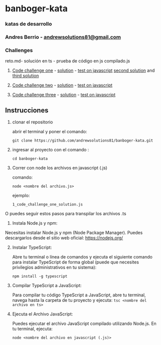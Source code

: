 # banboger-kata

### katas de desarrollo



### Andres Berrio - andrewsolutions81@gmail.com




### Challenges

  reto.md- solución en ts - prueba de código en js compilado.js

1. [Code challenge one](https://github.com/andrewsolutions81/banboger-kata/blob/main/1_code_challenge_one.MD) - [solution](https://github.com/andrewsolutions81/banboger-kata/blob/main/1_code_challenge_one_solution.ts) - [test on javascript](https://github.com/andrewsolutions81/banboger-kata/blob/main/1_code_challenge_one_solution.js) [second solution](https://github.com/andrewsolutions81/banboger-kata/blob/main/1_code_challenge_one_solution2.js) and [third solution](https://github.com/andrewsolutions81/banboger-kata/blob/main/1_code_challenge_one_solution3.js)

2. [Code challenge two](https://github.com/andrewsolutions81/banboger-kata/blob/main/2_code_challenge_two.md) - [solution](https://github.com/andrewsolutions81/banboger-kata/blob/main/2_code_challenge_two_solution.ts) - [test on javascript](https://github.com/andrewsolutions81/banboger-kata/blob/main/2_code_challenge_two_solution.js)

3. [Code challenge three](https://github.com/andrewsolutions81/banboger-kata/blob/main/3_code_challenge_three.md) - [solution](https://github.com/andrewsolutions81/banboger-kata/blob/main/3_code_challenge_three_solution.ts) - [test on javascript](https://github.com/andrewsolutions81/banboger-kata/blob/main/3_code_challenge_three_solution.js)




## Instrucciones



1. clonar el repositorio

	abrir el terminal y poner el comando:

	```git clone https://github.com/andrewsolutions81/banboger-kata.git```

2. ingresar al proyecto con el comando :

	```cd banboger-kata```

3. Correr con node los archivos en javascript (.js)

	comando:

	```node <nombre del archivo.js>```

	ejemplo:

	```1_code_challenge_one_solution.js```



O puedes seguir estos pasos para transpilar los archivos .ts



1. Instala Node.js y npm:

Necesitas instalar Node.js y npm (Node Package Manager). Puedes descargarlos desde el sitio web oficial: https://nodejs.org/

2. Instalar TypeScript:

	Abre tu terminal o línea de comandos y ejecuta el siguiente comando para instalar TypeScript de forma global (puede que necesites privilegios administrativos en tu sistema):

	```npm install -g typescript```

3. Compilar TypeScript a JavaScript:

	Para compilar tu código TypeScript a JavaScript, abre tu terminal, navega hasta la carpeta de tu proyecto y ejecuta: ```tsc <nombre del archivo en ts>```



4. Ejecuta el Archivo JavaScript:

	Puedes ejecutar el archivo JavaScript compilado utilizando Node.js. En tu terminal, ejecuta:

	```node <nombre del archivo en javascript (.js)>```
